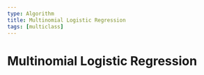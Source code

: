 ```yaml
---
type: Algorithm
title: Multinomial Logistic Regression
tags: [multiclass]
---
```


# Multinomial Logistic Regression


